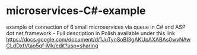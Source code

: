 # microservices-C#-example
example of connection of 6 small microservices via queue in C# and ASP dot net framework  - Full description in Polish available under this link https://docs.google.com/document/d/1JuTynSoBI3gAKUpAXABAs0wvNAwCLdDxtVtao5qf-Mk/edit?usp=sharing

